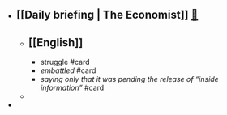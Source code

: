 - [[Daily briefing | The Economist]]   [🔗](https://www.economist.com/espresso?itm\_source=parsely-api)
	-
	- [[English]]
		-
		- struggle #card
		- _embattled_ #card
		- _saying only that it was pending the release of “inside information”_ #card
	-
-